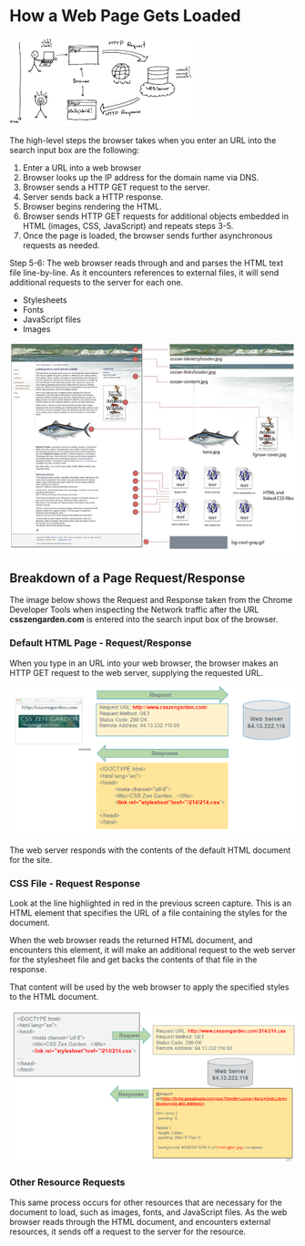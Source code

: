 # How a Web Page Gets Loaded

![](../.gitbook/assets/image%20%28199%29.png)

The high-level steps the browser takes when you enter an URL into the search input box are the following:

1. Enter a URL into a web browser
2. Browser looks up the IP address for the domain name via DNS.
3. Browser sends a HTTP GET request to the server.
4. Server sends back a HTTP response.
5. Browser begins rendering the HTML.
6. Browser sends  HTTP GET requests for additional objects embedded in HTML \(images, CSS, JavaScript\) and repeats steps 3-5.
7. Once the page is loaded, the browser sends further asynchronous requests as needed.

Step 5-6: The web browser reads through and and parses the HTML text file line-by-line. As it encounters references to external files, it will send additional requests to the server for each one.

* Stylesheets
* Fonts
* JavaScript files
* Images

![](../.gitbook/assets/image%20%2836%29.png)

## Breakdown of a Page Request/Response

The image below shows the Request and Response taken from the Chrome Developer Tools when inspecting the Network traffic after the URL **csszengarden.com** is entered into the search input box of the browser.

### Default HTML Page - Request/Response

When you type in an URL into your web browser, the browser makes an HTTP GET request to the web server, supplying the requested URL.

![](../.gitbook/assets/image%20%28124%29.png)

The web server responds with the contents of the default HTML document for the site.

### CSS File - Request Response

Look at the line highlighted in red in the previous screen capture. This is an HTML element that specifies the URL of a file containing the styles for the document.

When the web browser reads the returned HTML document, and encounters this element, it will make an additional request to the web server for the stylesheet file and get backs the contents of that file in the response.

That content will be used by the web browser to apply the specified styles to the HTML document.

![](../.gitbook/assets/image%20%28158%29.png)

### Other Resource Requests

This same process occurs for other resources that are necessary for the document to load, such as images, fonts, and JavaScript files. As the web browser reads through the HTML document, and encounters external resources, it sends off a request to the server for the resource.

